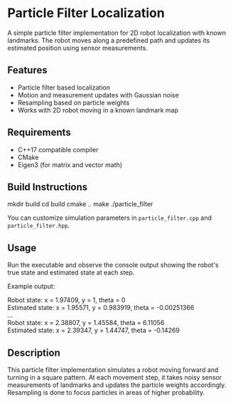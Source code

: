 # Particle Filter Localization

A simple particle filter implementation for 2D robot localization with known landmarks. The robot moves along a predefined path and updates its estimated position using sensor measurements.

## Features

- Particle filter based localization  
- Motion and measurement updates with Gaussian noise  
- Resampling based on particle weights  
- Works with 2D robot moving in a known landmark map  

## Requirements

- C++17 compatible compiler  
- CMake  
- Eigen3 (for matrix and vector math)  

## Build Instructions

mkdir build
cd build
cmake ..
make
./particle_filter

You can customize simulation parameters in `particle_filter.cpp` and `particle_filter.hpp`.

## Usage

Run the executable and observe the console output showing the robot's true state and estimated state at each step.

Example output:

Robot state: x = 1.97409, y = 1, theta = 0  
Estimated state: x = 1.95571, y = 0.983919, theta = -0.00251366  
...  
Robot state: x = 2.38807, y = 1.45584, theta = 6.11056  
Estimated state: x = 2.39347, y = 1.44747, theta = -0.14269

## Description

This particle filter implementation simulates a robot moving forward and turning in a square pattern. At each movement step, it takes noisy sensor measurements of landmarks and updates the particle weights accordingly. Resampling is done to focus particles in areas of higher probability.
